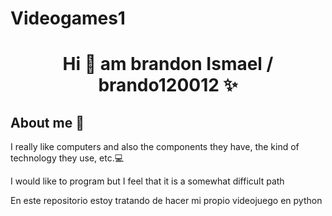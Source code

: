 # Videogames1

<h1 align="center">Hi 👋  am brandon Ismael / brando120012 ✨ </h1> 

<h2>About me 🤖</h2>
<!--Intro start-->


<p align="left">
I really like computers and also the components they have, the kind of technology they use, etc.💻

I would like to program but I feel that it is a somewhat difficult path

En este repositorio estoy tratando de hacer mi propio videojuego en python

